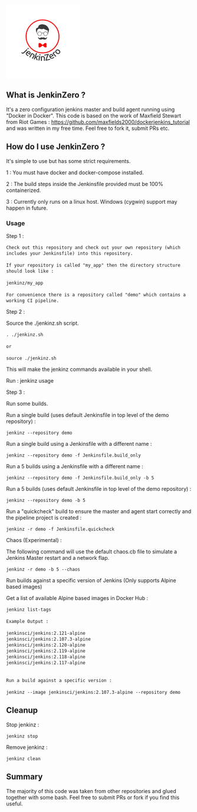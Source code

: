
![jenkinz](img/logo.png)

## What is JenkinZero ?

It's a zero configuration jenkins master and build agent running using "Docker in Docker".  This code is based on the work of Maxfield Stewart from Riot Games : https://github.com/maxfields2000/dockerjenkins_tutorial and was written in my free time.  Feel free to fork it, submit PRs etc.

## How do I use JenkinZero ?

It's simple to use but has some strict requirements.  

1 : You must have docker and docker-compose installed.

2 : The build steps inside the Jenkinsfile provided must be 100% containerized.

3 : Currently only runs on a linux host.  Windows (cygwin) support may happen in future.

### Usage

Step 1 :
```
Check out this repository and check out your own repository (which includes your Jenkinsfile) into this repository.

If your repository is called "my_app" then the directory structure should look like :

jenkinz/my_app

For convenience there is a repository called "demo" which contains a working CI pipeline.
```

Step 2 :

Source the ./jenkinz.sh script.

```
. ./jenkinz.sh

or

source ./jenkinz.sh
```

This will make the jenkinz commands available in your shell.  

Run : jenkinz usage

Step 3 :

Run some builds.

Run a single build (uses default Jenkinsfile in top level of the demo repository) :
```
jenkinz --repository demo 

```

Run a single build using a Jenkinsfile with a different name :
```
jenkinz --repository demo -f Jenkinsfile.build_only 

```

Run a 5 builds using a Jenkinsfile with a different name :
```
jenkinz --repository demo -f Jenkinsfile.build_only -b 5

```

Run a 5 builds (uses default Jenkinsfile in top level of the demo repository) :
```
jenkinz --repository demo -b 5 

```

Run a "quickcheck" build to ensure the master and agent start correctly and the pipeline project is created : 
```
jenkinz -r demo -f Jenkinsfile.quickcheck
```

Chaos (Experimental) :

The following command will use the default chaos.cb file to simulate a Jenkins Master restart and a network flap.
```
jenkinz -r demo -b 5 --chaos

```

Run builds against a specific version of Jenkins (Only supports Alpine based images)

Get a list of available Alpine based images in Docker Hub :
```
jenkinz list-tags

Example Output : 

jenkinsci/jenkins:2.121-alpine
jenkinsci/jenkins:2.107.3-alpine
jenkinsci/jenkins:2.120-alpine
jenkinsci/jenkins:2.119-alpine
jenkinsci/jenkins:2.118-alpine
jenkinsci/jenkins:2.117-alpine


Run a build against a specific version :

jenkinz --image jenkinsci/jenkins:2.107.3-alpine --repository demo

```

## Cleanup

Stop jenkinz :
```
jenkinz stop
```

Remove jenkinz :
```
jenkinz clean
```

## Summary

The majority of this code was taken from other repositories and glued together with some bash.  Feel free
to submit PRs or fork if you find this useful.
